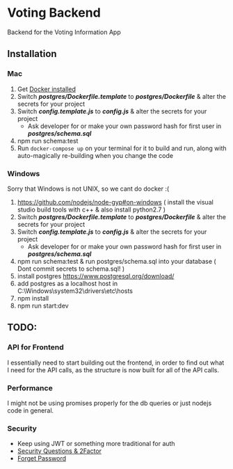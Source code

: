# Voting Backend

Backend for the Voting Information App

## Installation

### Mac
1. Get [Docker installed](https://store.docker.com/search?type=edition&offering=community)
2. Switch __*postgres/Dockerfile.template*__ to __*postgres/Dockerfile*__ & alter the secrets for your project
3. Switch __*config.template.js*__ to __*config.js*__ & alter the secrets for your project
    - Ask developer for or make your own password hash for first user in __*postgres/schema.sql*__
4. npm run schema:test
5. Run ```docker-compose up``` on your terminal for it to build and run, along with auto-magically re-building when you change the code

### Windows
Sorry that Windows is not UNIX, so we cant do docker :(
1. https://github.com/nodejs/node-gyp#on-windows ( install the visual studio build tools with c++ & also install python2.7 )
2. Switch __*postgres/Dockerfile.template*__ to __*postgres/Dockerfile*__ & alter the secrets for your project
3. Switch __*config.template.js*__ to __*config.js*__ & alter the secrets for your project
    - Ask developer for or make your own password hash for first user in __*postgres/schema.sql*__
4. npm run schema:test & run postgres/schema.sql into your database ( Dont commit secrets to schema.sql! )
5. install postgres https://www.postgresql.org/download/
6. add postgres as a localhost host in C:\Windows\system32\drivers\etc\hosts
7. npm install
8. npm run start:dev

## TODO:

### API for Frontend
I essentially need to start building out the frontend, in order to find out what I need for the API calls, as the structure is now built for all of the API calls.

### Performance
I might not be using promises properly for the db queries or just nodejs code in general.

### Security
 * Keep using JWT or something more traditional for auth
 * [Security Questions & 2Factor](https://www.owasp.org/index.php/Password_Storage_Cheat_Sheet#Design_password_storage_assuming_eventual_compromise)
 * [Forget Password](https://www.owasp.org/index.php/Forgot_Password_Cheat_Sheet)
